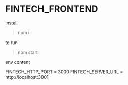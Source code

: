 # FINTECH_FRONTEND
install

> npm i

to run 

> npm start

env content

FINTECH_HTTP_PORT = 3000
FINTECH_SERVER_URL = http://localhost:3001